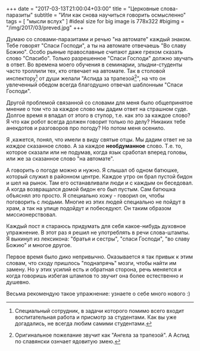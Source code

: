 +++
date = "2017-03-13T21:00:04+03:00"
title = "Церковные слова-паразиты"
subtitle = "Или как снова научиться говорить осмысленно"
tags        = [ "мысли вслух" ]
#ideal size for big image is 778х322
#bigimg = "/img/2017/03/preved.jpg"
+++

Думаю со словами-паразитами и речью "на автомате" каждый знаком. Тебе говорят "Спаси Господи", а ты на автомате отвечаешь "Во славу Божию". Особо рьяные православные считают даже грехом сказать слово "Спасибо". Только разрешенное "Спаси Господи" должно звучать в ответ.
Во времена моего обучения в семинарии, злыдни-студенты часто троллили тех, кто отвечает на автомате. Так в столовой инспектору[^1] от души желали "Аспида за трапезой[^2]", на что он увлеченный обедом всегда благодушно отвечал шаблонным "Спаси Господи".

Другой проблемой связанной со словами для меня было общепринятое мнение о том что за каждое слово мы дадим ответ на страшном суде. Долгое время я впадал от этого в ступор, т.е. как это за каждое слово? Я что как робот всегда должен говорит только по делу? Никаких тебе анекдотов и разговоров про погоду? Но потом меня осенило.

Я ,кажется, понял, что имели в виду святые отцы. Мы дадим ответ не за *каждое* сказанное слово. А за каждое **необдуманное** слово. Т.е. то, которое сказали или не подумав, когда язык сработал вперед головы, или же за сказанное слово "на автомате".

А говорить о погоде можно и нужно. Я слышал об одном батюшке, который служил в районном центре. Каждое утро он брал пустой бидон и шел на рынок. Там его останавливали люди и с каждым он беседовал. А когда возвращался домой бидон его был пустым. Сам батюшка объяснял это просто. Я специально хожу - говорил он, чтобы поговорить с людьми. Многие из этих людей специально не пойдут в храм, а так на улице подойдут и побеседуют. Он таким образом миссионерствовал.

Каждый пост я стараюсь придумать для себя какое-нибудь духовное упражнение. В этот раз я решил не употреблять в речи слова-штампы. Я выкинул из лексикона: "братья и сестры", "спаси Господи", "во славу Божию" и многое другое.

Первое время было дико непривычно. Оказывается я так привык к этим словам, что сходу пришлось "поднапрячь" мозги, чтобы найти им замену. Но у этих усилий есть и обратная сторона, речь меняется и когда говоришь избегая штампов то звучит она более естественно и душевно.

Весьма рекомендую такое упражнение: узнаете о себе много нового :)

[^1]: Специальный сотрудник, в задачи которого помимо всего входит воспитательная работа и присмотр за студентами. Как вы уже догадались, не всегда любим самими студентами.
[^2]: Оригинальное пожелание звучит как "Ангела за трапезой". А Аспид по славянски ознчает ядовитую змею.
